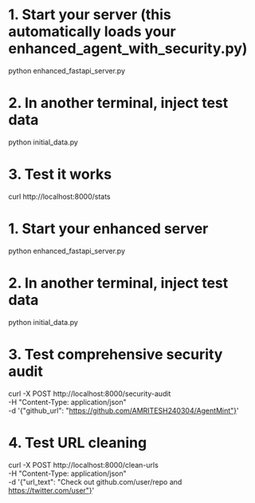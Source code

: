 # 1. Start your server (this automatically loads your enhanced_agent_with_security.py)
python enhanced_fastapi_server.py

# 2. In another terminal, inject test data
python initial_data.py

# 3. Test it works
curl http://localhost:8000/stats


# 1. Start your enhanced server
python enhanced_fastapi_server.py

# 2. In another terminal, inject test data  
python initial_data.py

# 3. Test comprehensive security audit
curl -X POST http://localhost:8000/security-audit \
  -H "Content-Type: application/json" \
  -d '{"github_url": "https://github.com/AMRITESH240304/AgentMint"}'

# 4. Test URL cleaning
curl -X POST http://localhost:8000/clean-urls \
  -H "Content-Type: application/json" \
  -d '{"url_text": "Check out github.com/user/repo and https://twitter.com/user"}'